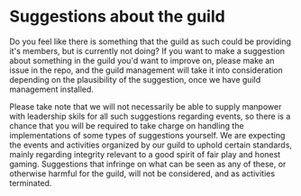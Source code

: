 # Suggestions about the guild

Do you feel like there is something that the guild as such could be providing it's members, but is currently not doing?
If you want to make a suggestion about something in the guild you'd want to improve on, please make an issue in the repo, and the guild management will take it into consideration depending on the plausibility of the suggestion, once we have guild management installed.

Please take note that we will not necessarily be able to supply manpower with leadership skils for all such suggestions regarding events, so there is a chance that you will be required to take charge on handling the implementations of some types of suggestions yourself. We are expecting the events and activities organized by our guild to uphold certain standards, mainly regarding integrity relevant to a good spirit of fair play and honest gaming. Suggestions that infringe on what can be seen as any of these, or otherwise harmful for the guild, will not be considered, and as activities terminated.

